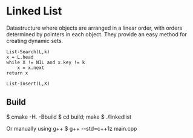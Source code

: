 # Linked List
Datastructure where objects are arranged in a linear order, with orders determined by pointers in each object. They provide an easy method for creating dynamic sets.


```al
List-Search(L,k)
x = L.head
while X != NIL and x.key != k
	x = x.next
return x
```

```al
List-Insert(L,X)

```


## Build

$ cmake -H. -Bbuild
$ cd build; make
$ ./linkedlist

Or manually using g++
$ g++ --std=c++1z main.cpp